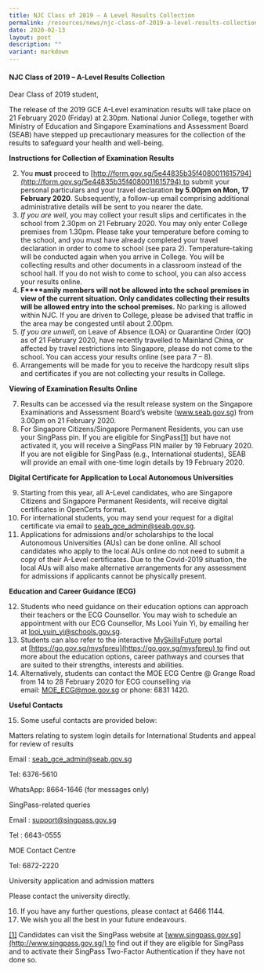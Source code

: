```yaml
---
title: NJC Class of 2019 – A Level Results Collection
permalink: /resources/news/njc-class-of-2019-a-level-results-collection/
date: 2020-02-13
layout: post
description: ""
variant: markdown
---
```

#### NJC Class of 2019 – A-Level Results Collection

Dear Class of 2019 student,

The release of the 2019 GCE A-Level examination results will take place on 21 February 2020 (Friday) at 2.30pm. National Junior College, together with Ministry of Education and Singapore Examinations and Assessment Board (SEAB) have stepped up precautionary measures for the collection of the results to safeguard your health and well-being.

**Instructions for Collection of Examination Results**

2.  You **must** proceed to [http://form.gov.sg/5e44835b35f4080011615794](http://form.gov.sg/5e44835b35f4080011615794) to submit your personal particulars and your travel declaration **by 5.00pm on Mon, 17 February 2020**. Subsequently, a follow-up email comprising additional administrative details will be sent to you nearer the date.
3.  _If you are well_, you may collect your result slips and certificates in the school from 2.30pm on 21 February 2020. You may only enter College premises from 1.30pm. Please take your temperature before coming to the school, and you must have already completed your travel declaration in order to come to school (see para 2). Temperature-taking will be conducted again when you arrive in College. You will be collecting results and other documents in a classroom instead of the school hall. If you do not wish to come to school, you can also access your results online.
4.  **F****amily members will not be allowed into the school premises in view of the current situation.** **Only candidates collecting their results will be allowed entry into the school premises.** No parking is allowed within NJC. If you are driven to College, please be advised that traffic in the area may be congested until about 2.00pm.
5.  _If you are unwell_, on Leave of Absence (LOA) or Quarantine Order (QO) as of 21 February 2020, have recently travelled to Mainland China, or affected by travel restrictions into Singapore, please do not come to the school. You can access your results online (see para 7 – 8).
6.  Arrangements will be made for you to receive the hardcopy result slips and certificates if you are not collecting your results in College.

**Viewing of Examination Results Online**

7.  Results can be accessed via the result release system on the Singapore Examinations and Assessment Board’s website (www.seab.gov.sg) from 3.00pm on 21 February 2020.
8.  For Singapore Citizens/Singapore Permanent Residents, you can use your SingPass pin. If you are eligible for SingPass[\[1\]](https://nationaljc.moe.edu.sg/news-listing/page/3/#_ftn1) but have not activated it, you will receive a SingPass PIN mailer by 19 February 2020. If you are not eligible for SingPass (e.g., International students), SEAB will provide an email with one-time login details by 19 February 2020.

**Digital Certificate for Application to Local Autonomous Universities**

9.  Starting from this year, all A-Level candidates, who are Singapore Citizens and Singapore Permanent Residents, will receive digital certificates in OpenCerts format.
10.  For international students, you may send your request for a digital certificate via email to [seab\_gce\_admin@seab.gov.sg](mailto:seab_gce_admin@seab.gov.sg).
11.  Applications for admissions and/or scholarships to the local Autonomous Universities (AUs) can be done online. All school candidates who apply to the local AUs online do not need to submit a copy of their A-Level certificates. Due to the Covid-2019 situation, the local AUs will also make alternative arrangements for any assessment for admissions if applicants cannot be physically present.

**Education and Career Guidance (ECG)**

12.  Students who need guidance on their education options can approach their teachers or the ECG Counsellor. You may wish to schedule an appointment with our ECG Counsellor, Ms Looi Yuin Yi, by emailing her at [looi\_yuin\_yi@schools.gov.sg](mailto:looi_yuin_yi@schools.gov.sg).
13.  Students can also refer to the interactive [MySkillsFuture](https://www.myskillsfuture.sg/content/student/en/secondary.html) portal at [https://go.gov.sg/mysfpreu](https://go.gov.sg/mysfpreu) to find out more about the education options, career pathways and courses that are suited to their strengths, interests and abilities.
14.  Alternatively, students can contact the MOE ECG Centre @ Grange Road from 14 to 28 February 2020 for ECG counselling via email: [MOE\_ECG@moe.gov.sg](mailto:MOE_ECG@moe.gov.sg) or phone: 6831 1420.

**Useful Contacts**

15.  Some useful contacts are provided below:

Matters relating to system login details for International Students and appeal for review of results

Email : [seab\_gce\_admin@seab.gov.sg](mailto:seab_gce_admin@seab.gov.sg)

Tel: 6376-5610

WhatsApp: 8664-1646 (for messages only)

SingPass-related queries

Email : [support@singpass.gov.sg](mailto:support@singpass.gov.sg)

Tel : 6643-0555

MOE Contact Centre

Tel: 6872-2220

University application and admission matters

Please contact the university directly.

16.  If you have any further questions, please contact at 6466 1144.
17.  We wish you all the best in your future endeavours.

[\[1\]](https://nationaljc.moe.edu.sg/news-listing/page/3/#_ftnref1) Candidates can visit the SingPass website at [www.singpass.gov.sg](http://www.singpass.gov.sg/) to find out if they are eligible for SingPass and to activate their SingPass Two-Factor Authentication if they have not done so.